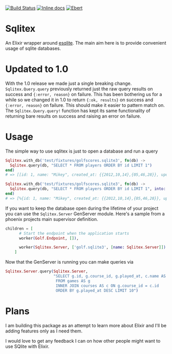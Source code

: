 [![Build Status](https://travis-ci.org/mmmries/sqlitex.svg?branch=master)](https://travis-ci.org/mmmries/sqlitex)
[![Inline docs](http://inch-ci.org/github/mmmries/sqlitex.svg?branch=master)](http://inch-ci.org/github/mmmries/sqlitex)
[![Ebert](https://ebertapp.io/badges/jqfj5LtkUP2CsjaYoJSbp3pg.svg)](https://ebertapp.io/repos/119)

Sqlitex
=======

An Elixir wrapper around [esqlite](https://github.com/mmzeeman/esqlite). The main aim here is to provide convenient usage of sqlite databases.

Updated to 1.0
==============

With the 1.0 release we made just a single breaking change. `Sqlitex.Query.query` previously returned just the raw query results on success and `{:error, reason}` on failure.
This has been bothering us for a while so we changed it in 1.0 to return `{:ok, results}` on success and `{:error, reason}` on failure.
This should make it easier to pattern match on. The `Sqlitex.Query.query!` function has kept its same functionality of returning bare results on success and raising an error on failure.

Usage
=====

The simple way to use sqlitex is just to open a database and run a query

```elixir
Sqlitex.with_db('test/fixtures/golfscores.sqlite3', fn(db) ->
  Sqlitex.query(db, "SELECT * FROM players ORDER BY id LIMIT 1")
end)
# => [[id: 1, name: "Mikey", created_at: {{2012,10,14},{05,46,28}}, updated_at: {{2013,09,06},{22,29,36}}, type: nil]]

Sqlitex.with_db('test/fixtures/golfscores.sqlite3', fn(db) ->
  Sqlitex.query(db, "SELECT * FROM players ORDER BY id LIMIT 1", into: %{})
end)
# => [%{id: 1, name: "Mikey", created_at: {{2012,10,14},{05,46,28}}, updated_at: {{2013,09,06},{22,29,36}}, type: nil}]
```

If you want to keep the database open during the lifetime of your project you can use the `Sqlitex.Server` GenServer module.
Here's a sample from a phoenix projects main supervisor definition.
```elixir
children = [
      # Start the endpoint when the application starts
      worker(Golf.Endpoint, []),

      worker(Sqlitex.Server, ['golf.sqlite3', [name: Sqlitex.Server]])
    ]
```

Now that the GenServer is running you can make queries via
```elixir
Sqlitex.Server.query(Sqlitex.Server,
                     "SELECT g.id, g.course_id, g.played_at, c.name AS course
                      FROM games AS g
                      INNER JOIN courses AS c ON g.course_id = c.id
                      ORDER BY g.played_at DESC LIMIT 10")
```

Plans
=====

I am building this package as an attempt to learn more about Elixir and I'll be adding features only as I need them.

I would love to get any feedback I can on how other people might want to use SQlite with Elixir.
